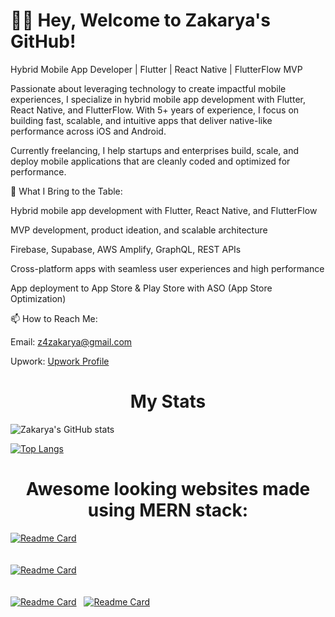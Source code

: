 # 👋🏼  Hey, Welcome to Zakarya's GitHub!
Hybrid Mobile App Developer | Flutter | React Native | FlutterFlow MVP

Passionate about leveraging technology to create impactful mobile experiences, I specialize in hybrid mobile app development with Flutter, React Native, and FlutterFlow. With 5+ years of experience, I focus on building fast, scalable, and intuitive apps that deliver native-like performance across iOS and Android.

Currently freelancing, I help startups and enterprises build, scale, and deploy mobile applications that are cleanly coded and optimized for performance.

🔧 What I Bring to the Table:

Hybrid mobile app development with Flutter, React Native, and FlutterFlow

MVP development, product ideation, and scalable architecture

Firebase, Supabase, AWS Amplify, GraphQL, REST APIs

Cross-platform apps with seamless user experiences and high performance

App deployment to App Store & Play Store with ASO (App Store Optimization)

📫 How to Reach Me:

Email: z4zakarya@gmail.com

Upwork: [Upwork Profile](https://www.upwork.com/freelancers/~01f2f7f5a79fa81636?nav_dir=pop&s=996364627857502209)

<h1 align="center">
  My Stats
</h1>


![Zakarya's GitHub stats](https://github-readme-stats.vercel.app/api?username=zakarya23&show_icons=true&theme=radical)

[![Top Langs](https://github-readme-stats.vercel.app/api/top-langs/?username=zakarya23&layout=compact&langs_count=5&exclude_repo=fps_shooter,EinsteinsGateToTheFuture,rugby_sql,self_moving_player,map_finder&theme=radical)](https://github.com/zakarya23/github-readme-stats)

<h1 align="center">
 Awesome looking websites made using MERN stack: 
</h1>

[![Readme Card](https://github-readme-stats.vercel.app/api/pin/?username=zakarya23&repo=snacks-in-a-van&theme=radical)](https://github.com/zakarya23/snacks-in-a-van)
<br/><br/><br/>
[![Readme Card](https://github-readme-stats.vercel.app/api/pin/?username=zakarya23&repo=proshop_ecommerce&theme=radical)](https://github.com/zakarya23/proshop_ecommerce)
<br/><br/><br/>
[![Readme Card](https://github-readme-stats.vercel.app/api/pin/?username=zakarya23&repo=chetohs_crm&theme=radical)](https://github.com/zakarya23/chetohs_crm)
&nbsp;
[![Readme Card](https://github-readme-stats.vercel.app/api/pin/?username=zakarya23&repo=chetohs-be&theme=radical)](https://github.com/zakarya23/chetohs-be)
<!--
**zakarya23/zakarya23** is a ✨ _special_ ✨ repository because its `README.md` (this file) appears on your GitHub profile.

Here are some ideas to get you started:

- 🔭 I’m currently working on ...
- 🌱 I’m currently learning ...
- 👯 I’m looking to collaborate on ...
- 🤔 I’m looking for help with ...
- 💬 Ask me about ...
- 📫 How to reach me: ...
- 😄 Pronouns: ...
- ⚡ Fun fact: ...
-->
